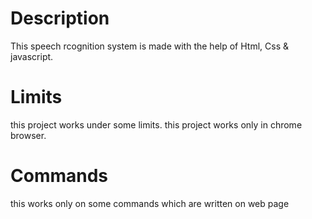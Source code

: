 # Description
This speech rcognition system is made with the help of Html, Css & javascript.

# Limits
this project works under some limits.
this project works only in chrome browser.

# Commands
this works only on some commands which are written on web page
